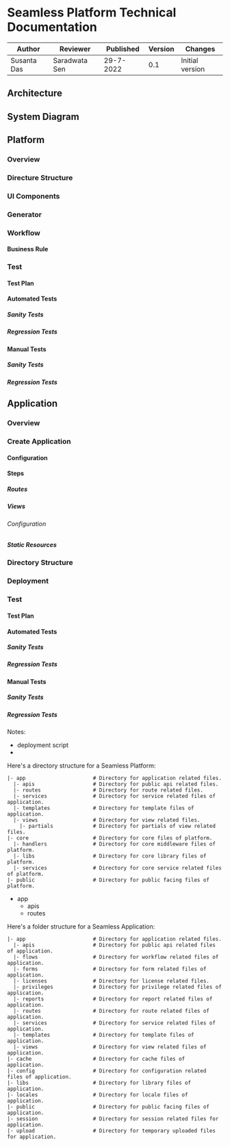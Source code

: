   
# Seamless Platform Technical Documentation
Author | Reviewer | Published | Version | Changes
--|--|--|--|--
Susanta Das|Saradwata Sen|29-7-2022|0.1|Initial version

## Architecture
## System Diagram

## Platform
### Overview
### Directure Structure
### UI Components
### Generator
### Workflow
#### Business Rule
### Test
#### Test Plan
#### Automated Tests
##### Sanity Tests
##### Regression Tests
#### Manual Tests
##### Sanity Tests
##### Regression Tests

## Application
### Overview
### Create Application
#### Configuration
#### Steps
##### Routes
##### Views
###### Configuration
##### Static Resources
### Directory Structure
### Deployment
### Test
#### Test Plan
#### Automated Tests
##### Sanity Tests
##### Regression Tests
#### Manual Tests
##### Sanity Tests
##### Regression Tests



Notes:
- deployment script
- 

Here's a directory structure for a Seamless Platform:

```
|- app                      # Directory for application related files.
  |- apis                   # Directory for public api related files.
  |- routes                 # Directory for route related files.
  |- services               # Directory for service related files of application.
  |- templates              # Directory for template files of application.
  |- views                  # Directory for view related files.
    |- partials             # Directory for partials of view related files.
|- core                     # Directory for core files of platform.
  |- handlers               # Directory for core middleware files of platform.
  |- libs                   # Directory for core library files of platform.
  |- services               # Directory for core service related files of platform.
|- public                   # Directory for public facing files of platform.
```

- app
  - apis
  - routes


Here's a folder structure for a Seamless Application:

```
|- app                      # Directory for application related files.
  |- apis                   # Directory for public api related files of application.
  |- flows                  # Directory for workflow related files of application.
  |- forms                  # Directory for form related files of application.
  |- licenses               # Directory for license related files.
  |- privileges             # Directory for privilege related files of application.
  |- reports                # Directory for report related files of application.
  |- routes                 # Directory for route related files of application.
  |- services               # Directory for service related files of application.
  |- templates              # Directory for template files of application.
  |- views                  # Directory for view related files of application.
|- cache                    # Directory for cache files of application.
|- config                   # Directory for configuration related files of application.
|- libs                     # Directory for library files of application.
|- locales                  # Directory for locale files of application.
|- public                   # Directory for public facing files of application.
|- session                  # Directory for session related files for application.
|- upload                   # Directory for temporary uploaded files for application.
```
